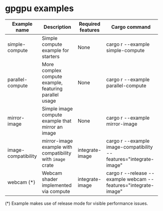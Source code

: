 # gpgpu examples
| Example name        | Description                                                | Required features | Cargo command                                                       |
|---------------------|------------------------------------------------------------|-------------------|---------------------------------------------------------------------|
| simple-compute      | Simple compute example for starters                        | None              | cargo r --example simple-compute                                    |
| parallel-compute    | More complex compute example, featuring parallel usage     | None              | cargo r --example parallel-compute                                  |
| mirror-image        | Simple image compute example that mirror an image          | None              | cargo r --example mirror-image          |
| image-compatibility | mirror-image example with compatibility with `image` crate | integrate-image   | cargo r --example image-compatibility --features="integrate-image"  |
| webcam (*)              | Webcam shader implemented via compute                      | integrate-image   | cargo r --release --example webcam --features="integrate-image" |

(*) Example makes use of release mode for visible performance issues.